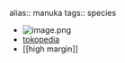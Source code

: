 alias:: manuka
tags:: species

- ![image.png](https://peach-geographical-bat-397.mypinata.cloud/ipfs/QmUtnqpWvbrQTBPp2TaPZMNuTNCPWfCxqjVddig9tkQKkK)
- [tokopedia](https://www.tokopedia.com/grosirsetia/sale-bibit-leptospermum-scoparium-white-tea-tree-manuka-putih-tinggi?extParam=whid%3D17239766)
- [[high margin]]